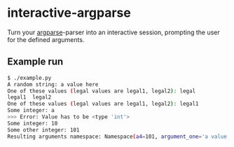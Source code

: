 # interactive-argparse
Turn your [argparse](https://docs.python.org/2/howto/argparse.html)-parser into an interactive session, prompting the user for the defined arguments.

## Example run
```bash
$ ./example.py
A random string: a value here
One of these values (legal values are legal1, legal2): legal
legal1  legal2
One of these values (legal values are legal1, legal2): legal1
Some integer: a
>>> Error: Value has to be <type 'int'>
Some integer: 10
Some other integer: 101
Resulting arguments namespace: Namespace(a4=101, argument_one='a value here', argument_three=10, argument_two='legal1')
```
